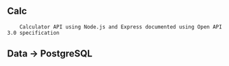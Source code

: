## Calc

        Calculator API using Node.js and Express documented using Open API 3.0 specification

## Data -> PostgreSQL


